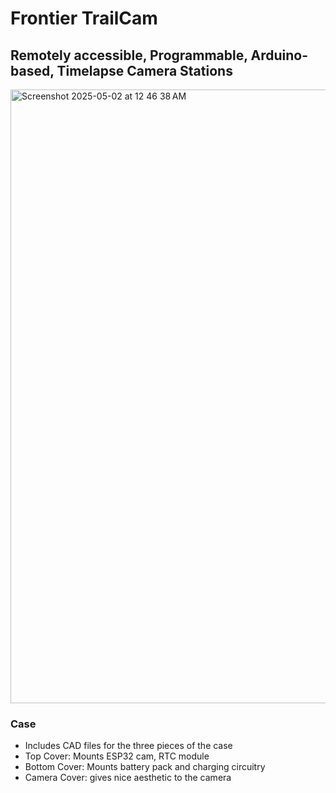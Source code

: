 # Frontier TrailCam
## Remotely accessible, Programmable, Arduino-based, Timelapse Camera Stations
<img width="982" alt="Screenshot 2025-05-02 at 12 46 38 AM" src="https://github.com/user-attachments/assets/25ab02a0-4f61-43b5-a421-9fa08e7b2a63" />

### Case
- Includes CAD files for the three pieces of the case
- Top Cover: Mounts ESP32 cam, RTC module
- Bottom Cover: Mounts battery pack and charging circuitry
- Camera Cover: gives nice aesthetic to the camera

